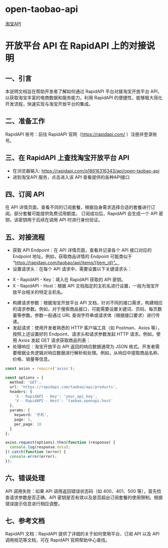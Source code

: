 # open-taobao-api
<a href="https://rapidapi.com/q18616316343/api/open-taobao-api" target="_blank">淘宝API</a>


# 开放平台 API 在 RapidAPI 上的对接说明
## 一、引言
本说明文档旨在帮助开发者了解如何通过 RapidAPI 平台对接淘宝开放平台 API，以获取淘宝丰富的电商数据和服务能力。利用 RapidAPI 的便捷性，能够极大简化开发流程，快速实现与淘宝开放平台的集成。

## 二、准备工作
RapidAPI 账号：前往 RapidAPI 官网（https://rapidapi.com/ ）注册并登录账号。

## 三、在 RapidAPI 上查找淘宝开放平台 API
- 在浏览器输入: https://rapidapi.com/q18616316343/api/open-taobao-api
- 进到淘宝API 服务，点击进入该 API 查看提供的各种API接口

## 四、订阅 API
在 API 详情页面，查看不同的订阅套餐，根据自身需求选择合适的套餐进行订阅。部分套餐可能提供免费试用额度。
订阅成功后，RapidAPI 会生成一个 API 密钥，该密钥用于后续在调用 API 时进行身份验证。

## 五、对接流程
- 获取 API Endpoint：在 API 详情页面，查看并记录各个 API 接口对应的 Endpoint 地址。例如，获取商品详情的 Endpoint 可能类似于 “https://rapidapi.com/taobao/api/items/{item_id}”。
- 设置请求头：在每个 API 请求中，需要设置以下关键请求头：
 * X - RapidAPI - Key：填入在 RapidAPI 获取的 API 密钥。
 * X - RapidAPI - Host：根据 API 文档指定的主机名进行设置，一般为淘宝开放平台相关的特定主机名。
- 构建请求参数：根据淘宝开放平台 API 文档，针对不同的接口需求，构建相应的请求参数。例如，对于搜索商品接口，可能需要设置关键词、页码、每页数量等参数。参数一般通过 URL 查询字符串或请求体（根据接口要求）进行传递。
- 发起请求：使用开发者熟悉的 HTTP 客户端工具（如 Postman、Axios 等），按照上述设置好的 Endpoint、请求头和请求参数发起 HTTP 请求。例如，使用 Axios 发起 GET 请求获取商品列表：
- 处理响应：淘宝开放平台 API 返回的响应数据通常为 JSON 格式。开发者需要根据业务逻辑对响应数据进行解析和处理。例如，从响应中提取商品名称、价格、销量等信息。
```typescript
const axios = require('axios');

const options = {
  method: 'GET',
  url: 'https://rapidapi.com/taobao/api/products',
  headers: {
    'X - RapidAPI - Key': 'your_api_key',
    'X - RapidAPI - Host': 'taobao.openapi.host'
  },
  params: {
    keyword: '手机',
    page: 1,
    per_page: 10
  }
};

axios.request(options).then(function (response) {
  console.log(response.data);
}).catch(function (error) {
  console.error(error);
});
```


## 六、错误处理
API 调用失败：如果 API 调用返回错误状态码（如 400、401、500 等），首先检查请求参数是否正确、API 密钥是否有效以及是否超出订阅套餐的使用限制。根据错误提示信息进行相应调整。

## 七、参考文档
RapidAPI 文档：RapidAPI 提供了详细的关于如何使用平台、订阅 API 以及 API 调用规范等文档，可在 RapidAPI 官网帮助中心查找。

